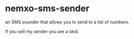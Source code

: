 # nemxo-sms-sender
an SMS sounder that allows you to send to a list of numbers. 


If you sell my sender you are a skid.
